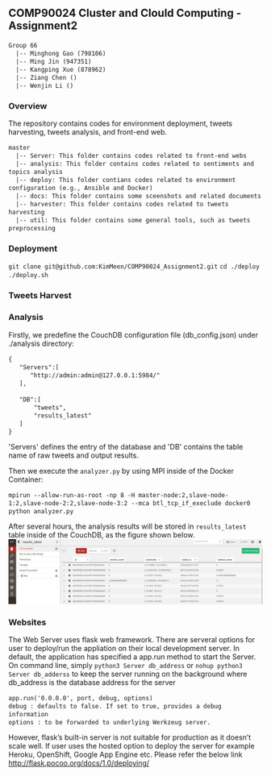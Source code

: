 ## COMP90024 Cluster and Clould Computing - Assignment2
```
Group 66
  |-- Minghong Gao (798106)
  |-- Ming Jin (947351)
  |-- Kangping Xue (878962)
  |-- Ziang Chen ()
  |-- Wenjin Li ()
```
### Overview
The repository contains codes for environment deployment, tweets harvesting, tweets analysis, and front-end web.
```
master
  |-- Server: This folder contains codes related to front-end webs
  |-- analysis: This folder contains codes related to sentiments and topics analysis
  |-- deploy: This folder contians codes related to environment configuration (e.g., Ansible and Docker)
  |-- docs: This folder contains some sceenshots and related documents
  |-- harvester: This folder contains codes related to tweets harvesting
  |-- util: This folder contains some general tools, such as tweets preprocessing
```

### Deployment
`git clone git@github.com:KimMeen/COMP90024_Assignment2.git`
`cd ./deploy`
`./deploy.sh`

### Tweets Harvest

### Analysis
Firstly, we predefine the CouchDB configuration file (db_config.json) under ./analysis directory:
```
{
   "Servers":[
      "http://admin:admin@127.0.0.1:5984/"
   ],
   
   "DB":[
       "tweets",
       "results_latest"
   ]
}
```
'Servers' defines the entry of the database and 'DB' contains the table name of raw tweets and output results.

Then we execute the `analyzer.py` by using MPI inside of the Docker Container:
```
mpirun --allow-run-as-root -np 8 -H master-node:2,slave-node-1:2,slave-node-2:2,slave-node-3:2 --mca btl_tcp_if_execlude docker0 python analyzer.py
```
After several hours, the analysis results will be stored in `results_latest` table inside of the CouchDB, as the figure shown below.
![results_latest](https://github.com/KimMeen/COMP90024_Assignment2/blob/master/docs/results_latest.PNG)

### Websites
The Web Server uses flask web framework. There are serveral options for user to deploy/run the appliation on their local development server. In default, the application has specified a app.run method to start the Server. On command line, simply `python3 Server db_address` or `nohup python3 Server db_adderss` to keep the server running on the background where db_address is the database address for the server
```
app.run('0.0.0.0', port, debug, options)
debug : defaults to false. If set to true, provides a debug information
options : to be forwarded to underlying Werkzeug server.
```
However, flask’s built-in server is not suitable for production as it doesn’t scale well. If user uses the hosted option to deploy the server for example Heroku, OpenShift, Google App Engine etc. Please refer the below link http://flask.pocoo.org/docs/1.0/deploying/ 



